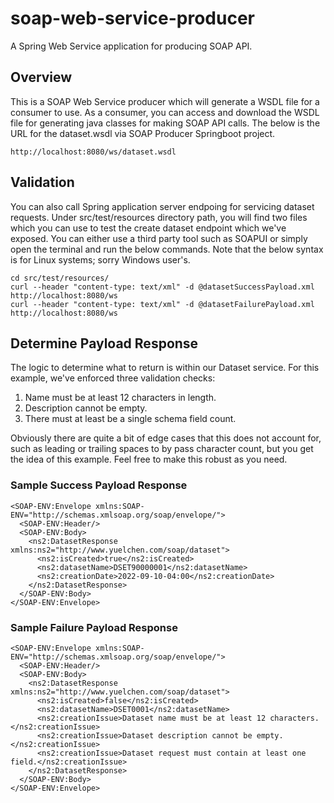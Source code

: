 # soap-web-service-producer
A Spring Web Service application for producing SOAP API. 

## Overview
This is a SOAP Web Service producer which will generate a WSDL file for a consumer to use. As a consumer, you can access and download the WSDL file for generating java classes for making SOAP API calls. The below is the URL for the dataset.wsdl via SOAP Producer Springboot project. 
```:
http://localhost:8080/ws/dataset.wsdl
```

## Validation
You can also call Spring application server endpoing for servicing dataset requests. Under src/test/resources directory path, you will find two files which you can use to test the create dataset endpoint which we've exposed. You can either use a third party tool such as SOAPUI or simply open the terminal and run the below commands. Note that the below syntax is for Linux systems; sorry Windows user's. 
```:
cd src/test/resources/
curl --header "content-type: text/xml" -d @datasetSuccessPayload.xml http://localhost:8080/ws
curl --header "content-type: text/xml" -d @datasetFailurePayload.xml http://localhost:8080/ws
```

## Determine Payload Response
The logic to determine what to return is within our Dataset service. For this example, we've enforced three validation checks:
1. Name must be at least 12 characters in length. 
2. Description cannot be empty. 
3. There must at least be a single schema field count. 

Obviously there are quite a bit of edge cases that this does not account for, such as leading or trailing spaces to by pass character count, but you get the idea of this example. Feel free to make this robust as you need. 

### Sample Success Payload Response
```XML:
<SOAP-ENV:Envelope xmlns:SOAP-ENV="http://schemas.xmlsoap.org/soap/envelope/">
  <SOAP-ENV:Header/>
  <SOAP-ENV:Body>
    <ns2:DatasetResponse xmlns:ns2="http://www.yuelchen.com/soap/dataset">
      <ns2:isCreated>true</ns2:isCreated>
      <ns2:datasetName>DSET90000001</ns2:datasetName>
      <ns2:creationDate>2022-09-10-04:00</ns2:creationDate>
    </ns2:DatasetResponse>
  </SOAP-ENV:Body>
</SOAP-ENV:Envelope>
```

### Sample Failure Payload Response
```XML:
<SOAP-ENV:Envelope xmlns:SOAP-ENV="http://schemas.xmlsoap.org/soap/envelope/">
  <SOAP-ENV:Header/>
  <SOAP-ENV:Body>
    <ns2:DatasetResponse xmlns:ns2="http://www.yuelchen.com/soap/dataset">
      <ns2:isCreated>false</ns2:isCreated>
      <ns2:datasetName>DSET0001</ns2:datasetName>
      <ns2:creationIssue>Dataset name must be at least 12 characters.</ns2:creationIssue>
      <ns2:creationIssue>Dataset description cannot be empty.</ns2:creationIssue>
      <ns2:creationIssue>Dataset request must contain at least one field.</ns2:creationIssue>
    </ns2:DatasetResponse>
  </SOAP-ENV:Body>
</SOAP-ENV:Envelope>
```
